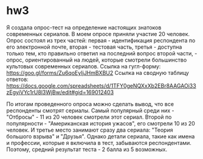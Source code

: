 # hw3
Я создала опрос-тест на определение настоящих знатоков современных сериалов. В моем опросе приняли участие 20 человек. Опрос состоял из трех частей: первая - идентификация респондента по его электронной почте, вторая - тестовая часть, третья - доступна только тем, кто правильно ответил на последний вопрос второй части, - опрос, ориентированный на людей, которые смотрели большинство культовых современных сериалов. 
Ссылка на гугл-форму: https://goo.gl/forms/Zu6qoEyIjJHmBXBU2
Ссылка на сводную таблицу ответов: https://docs.google.com/spreadsheets/d/1TFY0geNQXxXb2EBr8AAGAOi33zEgyiVYc1rU8l3WjBw/edit#gid=169012403 

По итогам проведенного опроса можно сделать вывод, что все респонденты смотрят сериалы. Самый популярный среди них - "Отбросы" - 11 из 20 человек смотрели этот сериал. Второй по популярности - "Американская история ужасов", его смотрели 10 из 20 человек. И третье место занимают сразу два сериала: "Теория большого взрыва" и "Друзья". Однако детали сериала, такие как имена и профессии, которые я включила в тест, забываются респондентами. Поэтому, средний результат теста - 2 балла из 5 возможных. 

